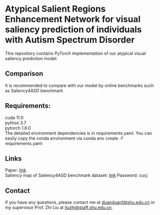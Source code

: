 # Atypical Salient Regions Enhancement Network for visual saliency prediction of individuals with Autism Spectrum Disorder
This repository contains PyTorch implementation of our atypical visual saliency prediction model.
## Comparison
It is recommended to compare with our model by online benchmarks such as Saliency4ASD benchmark  
## Requirements:
cuda 11.0  
python 3.7  
pytorch 1.6.0  
The detailed environment dependencies is in requirements.yaml. You can easily copy the conda environment via conda env create -f requirements.yaml
## Links
Paper: [link](https://doi.org/10.1016/j.image.2023.116968)  
Saliency map of Saliency4ASD benchmark dataset: [link](https://pan.baidu.com/s/1GvMr8mTZqU5FMdK4WXqHhg) Password: cucj
## Contact
If you have any questions, please contact me at duanduan1@shu.edu.cn or my supervisor Prof. Zhi Liu at liuzhi@staff.shu.edu.cn.